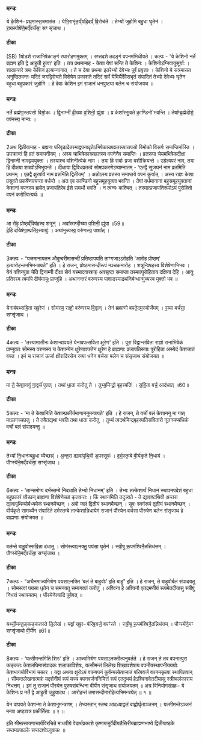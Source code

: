 

### मन्त्रः
ये के॒शिन॑ᳶ प्रथ॒मास्स॒त्रमास॑त ।
येभि॒राभृ॑त॒य्ँयदि॒दव्ँ वि॒रोच॑ते ।
तेभ्यो॑ जुहोमि बहु॒धा घृ॒तेन॑ ।
रा॒यस्पोषे॑णे॒मव्ँवर्च॑सा॒ सꣳ सृ॑जाथ ।


#### टीका
(SB) 1षोडशे राजाभिषेकाङ्गं रथारोहणमुक्तम् । सप्तदशे तदङ्गं वपनमभिधीयते । कल्पः - 'ये केशिनो नर्ते ब्रह्मण इति द्वे आहुती हुत्वा' इति । तत्र प्रथमामाह - केशा येषां सन्ति ते केशिनः । केशिनोऽग्निवायुसूर्याः । शाखान्तरे त्रयः केशिन इत्याम्नानात् । ते च देवाः प्रथमाः इतरेभ्यो देवेभ्यः पूर्वं प्रवृत्ताः । केशिनो ये सत्रमासत अनुष्ठितवन्तः यदिदं जगद्विरोचते विशेषेण प्रकाशते तदिदं सर्वं येभिर्यैर्देवैराभृतं संपादितं तेभ्यो देवेभ्यः घृतेन बहुधा बहुप्रकारं जुहोमि । हे देवाः केशिन इमं राजानं धनपुष्ट्या बलेन च संयोजयथ ॥

### मन्त्रः
नर्ते ब्रह्म॑ण॒स्तप॑सो विमो॒कः ।
द्वि॒नाम्नी॑ दी॒ख्षा व॒शिनी॒ ह्यु॑ग्रा ।
प्र केशा᳚स्सु॒वते॑ का॒ण्डिनो॑ भवन्ति ।
तेषा᳚म्ब्र॒ह्मेदीशे॒ वप॑नस्य॒ नान्यः ।


#### टीका
2अथ द्वितीयामाह - ब्रह्मणः परिवृढादेतस्माद्वपनादृतेऽभिषेकाख्यव्रतरूपात्तपसो विमोको विसर्गः समाप्तिर्नास्ति । उपक्रान्तं हि व्रतं समापनीयम् । अस्य चाभिषेकाख्यव्रतस्य वपनेनैव समाप्तिः । व्रतरूपा चेयमभिषेकदीक्षा द्विनाम्नी नामद्वययुक्ता । तस्याश्च वशिनीत्येकं नाम । तया हि सर्वाः प्रजा वशीक्रियन्ते । उग्रेत्यपरं नाम, तया हि दीक्षया शत्रवोऽभिभूयन्ते । दीक्षाया द्विविधव्रतत्वं सोमप्रकरणेऽप्याम्नातम् - 'एतद्वै सुजघनं नाम व्रतमिति प्रथमम् । एतद्वै क्षुरपवि नाम व्रतमिति द्वितीयम्' । अतोऽस्य व्रतस्य समाप्तये वपनं कुर्यात् । अस्य राज्ञः केशाः प्रसुवते प्रकर्षेणात्यन्ता वर्धन्ते । अत एव काण्डिनो बहुसमूहयुक्ता भवन्ति । तेषां वर्धमानानां बहुसमूहयुक्तानां केशानां वपनस्य ब्रह्मेत् प्रजापतिरेव ईशे समर्थो भवति । न त्वन्यः कश्चित् । तस्मात्प्रजापतिरूपोऽयं पुरोहितो वपनं करोत्वित्यर्थः ॥

### मन्त्रः
आ रो॑ह॒ प्रोष्ठ॒व्ँविष॑हस्व॒ शत्रून्॑ ।
अवा᳚स्राग्दी॒ख्षा व॒शिनी॒ ह्यु॑ग्रा ॥59॥  
दे॒हि दख्षि॑णा॒म्प्रति॑र॒स्वायुः॑ ।
अथा॑मुच्यस्व॒ वरु॑णस्य॒ पाशा᳚त् ।


#### टीका
3कल्पः - “यजमानायतन औदुम्बरीमासन्दीं प्रतिष्ठापयति ताꣳगजाऽऽरोहति 'आरोह प्रोष्ठम्' इत्यारोहन्तमभिमन्त्रयते” इति । हे राजन्, प्रोष्ठमासन्दीरूपं मञ्चकमारोह । शत्रून्विषहस्व विशेषेणाभिभव । येयं वशिन्युग्रा चेति द्विनाम्नी दीक्षा सेयं यस्मादवास्राक् अवसृष्टा समाप्ता तस्मात्पुरोहिताय दक्षिणां देहि । आयुः प्रतिरस्व त्वमपि दीर्घमायुः प्राप्नुहि । अथानन्तरं वरुणस्य पाशादस्माद्रथनिर्बन्धान्मुच्यस्व मुक्तो भव ॥

### मन्त्रः
येनाव॑पथ्सवि॒ता ख्षु॒रेण॑ ।
सोम॑स्य॒ राज्ञो॒ वरु॑णस्य वि॒द्वान् ।
तेन॑ ब्रह्माणो वपते॒दम॒स्योर्जेमम् ।
र॒य्या वर्च॑सा॒ सꣳसृ॑जाथ ।


#### टीका
4कल्पः - 'तस्यामासीनः केशान्वापयते येनावपत्सविता क्षुरेण' इति । पुरा विद्वान्सविता राज्ञो रानाभिषेकं प्राप्नुवतः सोमस्य वरुणस्य च केशान्येन क्षुरेणावपत्तेन क्षुरेण हे ब्राह्मणाः प्रजापतिरूपाः पुरोहिता अस्येदं केशजातं वपत । इमं च राजानं ऊर्जा क्षीरादिरसेन रय्या धनेन वर्चसा बलेन च संसृजाथ संयोजयत ॥

### मन्त्रः

मा ते॒ केशा॒ननु॑ गा॒द्वर्च॑ ए॒तत् ।
तथा॑ धा॒ता क॑रोतु ते ।
तुभ्य॒मिन्द्रो॒ बृह॒स्पतिः॑ ।
स॒वि॒ता वर्च॒ आद॑धात् ॥60॥  

#### टीका
5कल्पः - 'मा ते केशानिति केशान्प्रकीर्यमाणाननुमन्त्रयते' इति । हे राजन्, ते वर्चो वलं केशाननु मा गात् माऽपगच्चछतु । ते तवैतद्यथा भवति तथा धाता करोतु । तुभ्यं त्वदर्थमिन्द्रबृहस्पतिसवितारो नूतनमप्यधिकं वर्चो बलं संपादयन्तु ॥

### मन्त्रः

तेभ्यो॑ नि॒धान॑म्बहु॒धा व्यैच्छन्न्॑ ।
अ॒न्त॒रा द्यावा॑पृथि॒वी अ॒पस्सुवः॑ ।
द॒र्भ॒स्त॒म्बे वी॒र्य॑कृते नि॒धाय॑ ।
पौꣳस्ये॑ने॒मव्ँवर्च॑सा॒ सꣳसृ॑जाथ ।

#### टीका
6कल्पः - 'तान्समोप्य दर्भस्तम्बे निदधाति तेभ्यो निधानम्' इति । तेभ्यः तत्केशार्थं निधानं स्थापनपदेशं बहुधा बहुप्रकारं व्यैच्छन् ब्राह्मणा विशेषेणेच्छां कृतवन्तः । किं स्थानमिति तदुच्यते - ते द्यावाष्टथिवी अन्तरा द्यावापृथिव्योर्मध्यमेकं स्थानमैच्छन् । अपो जलं द्वितीयं स्थानमैच्छन् । सुवः स्वर्गरूपं तृतीयं स्थानमैच्छन् । वीर्यकृते सामर्थ्येन संपादिते दर्भस्तम्बे तान्केशान्निधायेमं राजानं पौंस्येन वर्चसा पौरुषेण बलेन संसृजाथ हे ब्राह्मणाः संयोजयत ॥

### मन्त्रः
बल॑न्ते बाहु॒वोस्स॑वि॒ता द॑धातु ।
सोम॑स्त्वाऽनक्तु॒ पय॑सा घृ॒तेन॑ ।
स्त्री॒षु रू॒पम॑श्विनै॒तन्निध॑त्तम् ।
पौꣳस्ये॑ने॒मव्ँवर्च॑सा॒ सꣳसृ॑जाथ ।


#### टीका
7कल्पः - “अथैनमाज्यमिश्रेण पयसाऽनक्ति ‘बलं ते बाहुवोः’ इति बाहू” इति । हे राजन्, ते बाहुवोर्बलं संपादयतु । सोमस्त्वां पयसा धृतेन च समनक्तु सम्यगक्तं करोतु । अश्विना हे अश्विनौ एतद्रमणीयं रूपमेतदीयासु स्त्रीषु निधत्तं स्थापयतम् । पौंस्येनेत्यादि पूर्ववत् ॥

### मन्त्रः
यथ्सी॒मन्त॒ङ्कङ्क॑तस्ते लि॒लेख॑ ।
यद्वा᳚ ख्षु॒रᳶ प॑रिव॒वर्ज॒ वपꣳ॑स्ते ।
स्त्री॒षु रू॒पम॑श्विनै॒तन्निध॑त्तम् ।
पौꣳस्ये॑ने॒मꣳ सꣳसृ॑जाथो वी॒र्ये॑ण ॥61॥  



#### टीका
8कल्पः - ‘यत्सीमन्तमिति शिरः’ इति । आज्यमिश्रेण पयसाऽनक्तीत्यनुवर्तते । हे राजन् ते तव वपनात्पुरा कङ्कतः केशलघिमासंपादकः शलाकाविशेषः, यत्सीमन्तं लिलेख शिखावशेषाय वपनीयस्थापनीयययोः केशभागयोर्विभागं चकार । यद्वा अथवा क्षुरोऽयं वपन्वपनं कुर्वन्यत्केशजातं परिववर्ज वपनमकृत्वा स्थापितवान् । सीमन्तलेखनात्मकं यद्दर्शनीयं रूपं यच्च वपनवर्जननिमित्तं रूपं एतदुभयं हेऽश्विनावेतदीयासु स्त्रीष्वलंकाराय निधत्तम् । इमं तु राजानं पौंस्येन पुरुषसंबन्धिना वीर्येण संसृजाथ संयोजयतम् ॥
अत्र विनियोगसंग्रहः-
ये केशिनः प्र नर्ते द्वे आहुती जुहुयादथ ।
आरोहन्तं तमासन्दीमारोहेत्यभिमन्त्रयेत् ॥ १ ॥

येन वापयते केशान्मा ते केशानुमन्त्रणम् ।
तेभ्यस्तान् स्तम्ब आदध्याद्वलं बाह्वोर्घृताञ्जनम् ।
यत्सीमन्तेऽञ्जनं मन्त्रा अष्टावत्र प्रकीर्तिताः ॥ २ ॥

इति श्रीमत्सायणाचार्यविरचिते माधवीये वेदार्थप्रकाशे कृष्णयजुर्वेदीयतैत्तिरीयब्राह्मणभाष्ये द्वितीयाष्ठके सप्तमप्रपाठके सप्तदशोऽनुवाकः ॥  
